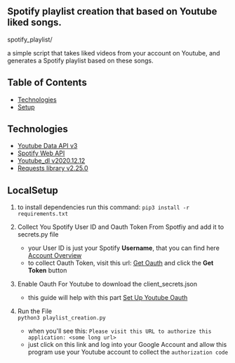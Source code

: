 ## Spotify playlist creation that based on Youtube liked songs.

spotify_playlist/

a simple script that takes liked videos from your account on Youtube, and generates a Spotify playlist based on these songs.

## Table of Contents
* [Technologies](#Technologies)
* [Setup](#LocalSetup)


## Technologies
* [Youtube Data API v3]
* [Spotify Web API]
* [Youtube_dl v2020.12.12]
* [Requests library v2.25.0]

## LocalSetup
1) to install dependencies run this command:
`pip3 install -r requirements.txt`

2) Collect You Spotify User ID and Oauth Token From Spotfiy and add it to secrets.py file
    * your User ID is just your Spotify **Username**, that you can find here [Account Overview] 
    * to collect Oauth Token, visit this url: [Get Oauth] and click the **Get Token** button

3) Enable Oauth For Youtube to download the client_secrets.json   
    * this guide will help with this part [Set Up Youtube Oauth]

4) Run the File  
`python3 playlist_creation.py`   
    * when you'll see this: `Please visit this URL to authorize this application: <some long url>`
    * just click on this link and log into your Google Account and 
    allow this program use your Youtube account to collect the `authorization code`
 


   [Youtube Data API v3]: <https://developers.google.com/youtube/v3>
   [Spotify Web API]: <https://developer.spotify.com/documentation/web-api/>
   [Requests library v2.25.0]: <https://requests.readthedocs.io/en/master/>
   
   [Account Overview]: <https://www.spotify.com/us/account/overview/> 
   [Get Oauth]: <https://developer.spotify.com/console/post-playlists/>
   
   [Set Up Youtube Oauth]: <https://developers.google.com/youtube/v3/getting-started/>
   [Youtube Video]:<https://www.youtube.com/watch?v=7J_qcttfnJA/>
   [Youtube_dl v2020.12.12]:<https://github.com/ytdl-org/youtube-dl/> 